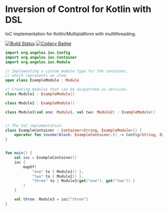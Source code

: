 # Inversion of Control  for Kotlin with DSL
IoC implementation for Kotlin/Multiplatform with multithreading.

[![Build Status](https://app.travis-ci.com/angelos-project/angelos-project-ioc.svg?branch=master)](https://app.travis-ci.com/angelos-project/angelos-project-ioc)
[![Codacy Badge](https://app.codacy.com/project/badge/Grade/c285f426e9ed4797989b68044bffdb92)](https://www.codacy.com/gh/angelos-project/angelos-project-ioc/dashboard?utm_source=github.com&amp;utm_medium=referral&amp;utm_content=angelos-project/angelos-project-ioc&amp;utm_campaign=Badge_Grade)

```kotlin
import org.angelos.ioc.Config
import org.angelos.ioc.Container
import org.angelos.ioc.Module

// Implementing a custom module type for the container, 
// which represents an item.
open class ExampleModule : Module

// Creating modules that can be dispatched as services.
class Module1 : ExampleModule()

class Module2 : ExampleModule()

class Module3(val one: Module1, val two: Module2) : ExampleModule()


// The IoC implementation.
class ExampleContainer : Container<String, ExampleModule>() {
    operator fun invoke(block: ExampleContainer.() -> Config<String, ExampleModule>) = config { block() }
}


fun main() {
    val ioc = ExampleContainer()
    ioc {
        mapOf(
            "one" to { Module1() },
            "two" to { Module2() },
            "three" to { Module3(get("one"), get("two")) }
        )
    }

    val three: Module3 = ioc["three"]
}
```